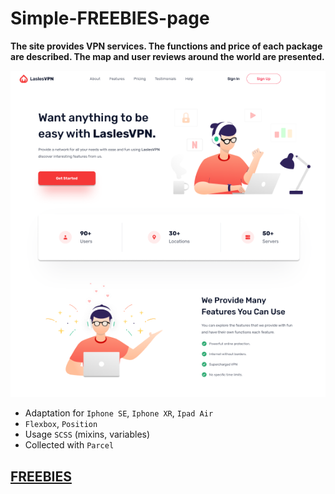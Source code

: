 # Simple-FREEBIES-page

 **The site provides VPN services. 
 The functions and price of each package are described. 
 The map and user reviews around the world are presented.**

<img src='preview.png'>


- Adaptation for `Iphone SE`, `Iphone XR`, `Ipad Air`
- `Flexbox`, `Position`
- Usage `SCSS` (mixins, variables)
- Collected with `Parcel`

## [FREEBIES](https://zakharchuk-andrey.github.io/Simple-FREEBIES-page/)

